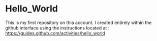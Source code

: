# Hello_World
This is my first repository on thia account. I created entirely within the github interface using the instructions located at :
https://guides.github.com/activities/hello_world

